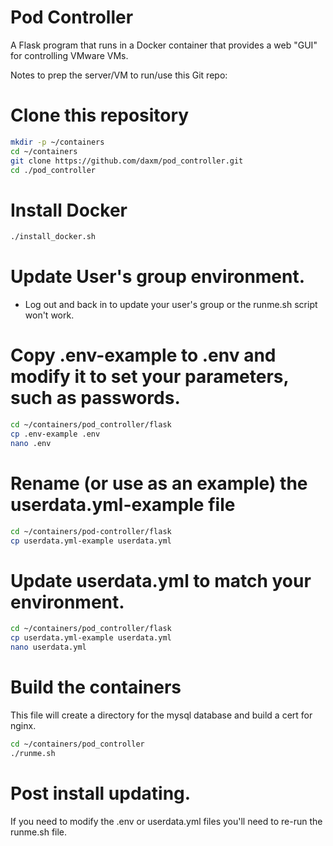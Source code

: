 # Pod Controller
A Flask program that runs in a Docker container that provides a web "GUI" for controlling VMware VMs.

Notes to prep the server/VM to run/use this Git repo:
# Clone this repository
```bash
mkdir -p ~/containers
cd ~/containers
git clone https://github.com/daxm/pod_controller.git
cd ./pod_controller

```

# Install Docker
```bash
./install_docker.sh

```
# Update User's group environment.
* Log out and back in to update your user's group or the runme.sh script won't work.

# Copy .env-example to .env and modify it to set your parameters, such as passwords.
```bash
cd ~/containers/pod_controller/flask
cp .env-example .env
nano .env

```

# Rename (or use as an example) the userdata.yml-example file
```bash
cd ~/containers/pod-controller/flask
cp userdata.yml-example userdata.yml

```

# Update userdata.yml to match your environment.
```bash
cd ~/containers/pod_controller/flask
cp userdata.yml-example userdata.yml
nano userdata.yml

```

# Build the containers
This file will create a directory for the mysql database and build a cert for nginx.
```bash
cd ~/containers/pod_controller
./runme.sh

```

# Post install updating.
If you need to modify the .env or userdata.yml files you'll need to re-run the runme.sh file.
